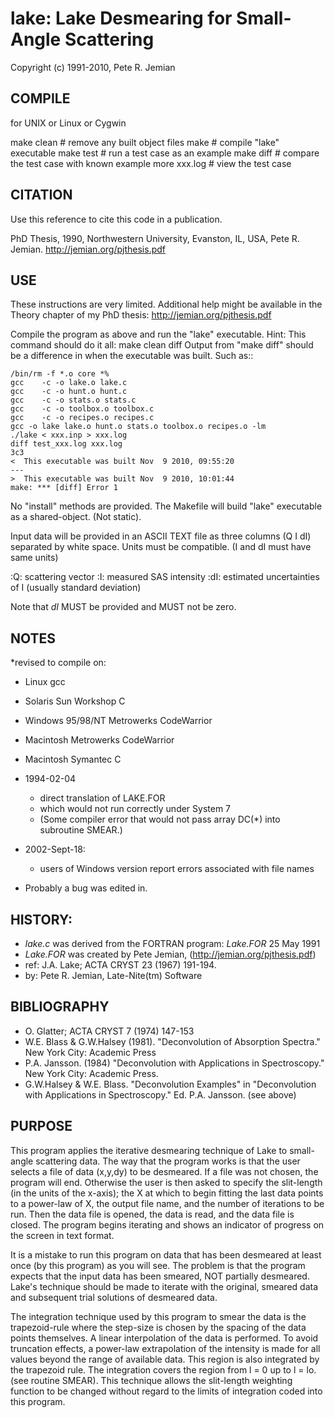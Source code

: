 lake: Lake Desmearing for Small-Angle Scattering
================================================

Copyright (c) 1991-2010, Pete R. Jemian

COMPILE 
-------

for UNIX or Linux or Cygwin

   make clean	     # remove any built object files
   make 	         # compile "lake" executable
   make test	     # run a test case as an example
   make diff	     # compare the test case with known example
   more xxx.log      # view the test case


CITATION
--------

Use this reference to cite this code in a publication.

   PhD Thesis, 1990, Northwestern University, 
   Evanston, IL, USA, Pete R. Jemian.
   http://jemian.org/pjthesis.pdf

   
USE
---

These instructions are very limited.
Additional help might be available in the Theory chapter
of my PhD thesis:
http://jemian.org/pjthesis.pdf

Compile the program as above and run the "lake" executable.
Hint:  This command should do it all:    make clean diff
Output from "make diff" should be a difference in 
when the executable was built.  Such as::

	/bin/rm -f *.o core *%
	gcc    -c -o lake.o lake.c
	gcc    -c -o hunt.o hunt.c
	gcc    -c -o stats.o stats.c
	gcc    -c -o toolbox.o toolbox.c
	gcc    -c -o recipes.o recipes.c
	gcc -o lake lake.o hunt.o stats.o toolbox.o recipes.o -lm
	./lake < xxx.inp > xxx.log
	diff test_xxx.log xxx.log
	3c3
	<  This executable was built Nov  9 2010, 09:55:20
	---
	>  This executable was built Nov  9 2010, 10:01:44
	make: *** [diff] Error 1

No "install" methods are provided.  The Makefile
will build "lake" executable as a shared-object.  (Not static).

Input data will be provided in an ASCII TEXT file
as three columns (Q  I  dI) separated by white space.
Units must be compatible.  (I and dI must have same units)

:Q: scattering vector
:I: measured SAS intensity
:dI: estimated uncertainties of I (usually standard deviation)

Note that *dI* MUST be provided and MUST not be zero.


NOTES
-----

*revised to compile on:

   * Linux gcc
   * Solaris Sun Workshop C
   * Windows 95/98/NT Metrowerks CodeWarrior
   * Macintosh Metrowerks CodeWarrior
   * Macintosh Symantec C

* 1994-02-04

   * direct translation of LAKE.FOR
   * which would not run correctly under System 7
   * (Some compiler error that would not pass array DC(*) into subroutine SMEAR.)

* 2002-Sept-18:

	* users of Windows version report errors associated with file names

* Probably a bug was edited in.


HISTORY:
-------

* *lake.c* was derived from the FORTRAN program:  *Lake.FOR*  25 May 1991
* *Lake.FOR* was created by Pete Jemian, (http://jemian.org/pjthesis.pdf)
* ref: J.A. Lake; ACTA CRYST 23 (1967) 191-194.
* by: Pete R. Jemian, Late-Nite(tm) Software


BIBLIOGRAPHY 
------------

* O. Glatter; ACTA CRYST 7 (1974) 147-153
* W.E. Blass & G.W.Halsey (1981).  "Deconvolution of
	Absorption Spectra."  New York City: Academic Press
* P.A. Jansson.  (1984) "Deconvolution with Applications
	in Spectroscopy."  New York City: Academic Press.
* G.W.Halsey & W.E. Blass.  "Deconvolution Examples"
	in "Deconvolution with Applications in Spectroscopy."
	Ed. P.A. Jansson.  (see above)


PURPOSE
-------

This program applies the iterative desmearing technique of Lake
to small-angle scattering data.  The way that the program works
is that the user selects a file of data (x,y,dy) to be desmeared.
If a file was not chosen, the program will end.  Otherwise the
user is then asked to specify the slit-length (in the units of the
x-axis); the X at which to begin fitting the last data points to a
power-law of X, the output file name, and the number of iterations
to be run.  Then the data file is opened, the data is read, and the
data file is closed.  The program begins iterating and shows an
indicator of progress on the screen in text format.

It is a mistake to run this program on data that has been desmeared
at least once (by this program) as you will see.  The problem is
that the program expects that the input data has been smeared, NOT
partially desmeared.  Lake's technique should be made to iterate
with the original, smeared data and subsequent trial solutions
of desmeared data.

The integration technique used by this program to smear the data
is the trapezoid-rule where the step-size is chosen by the
spacing of the data points themselves.  A linear
interpolation of the data is performed.  To avoid truncation
effects, a power-law extrapolation of the intensity
is made for all values beyond the range of available
data.  This region is also integrated by the trapezoid
rule.  The integration covers the region from l = 0
up to l = lo. (see routine SMEAR).
This technique allows the slit-length weighting function
to be changed without regard to the limits of integration
coded into this program.
